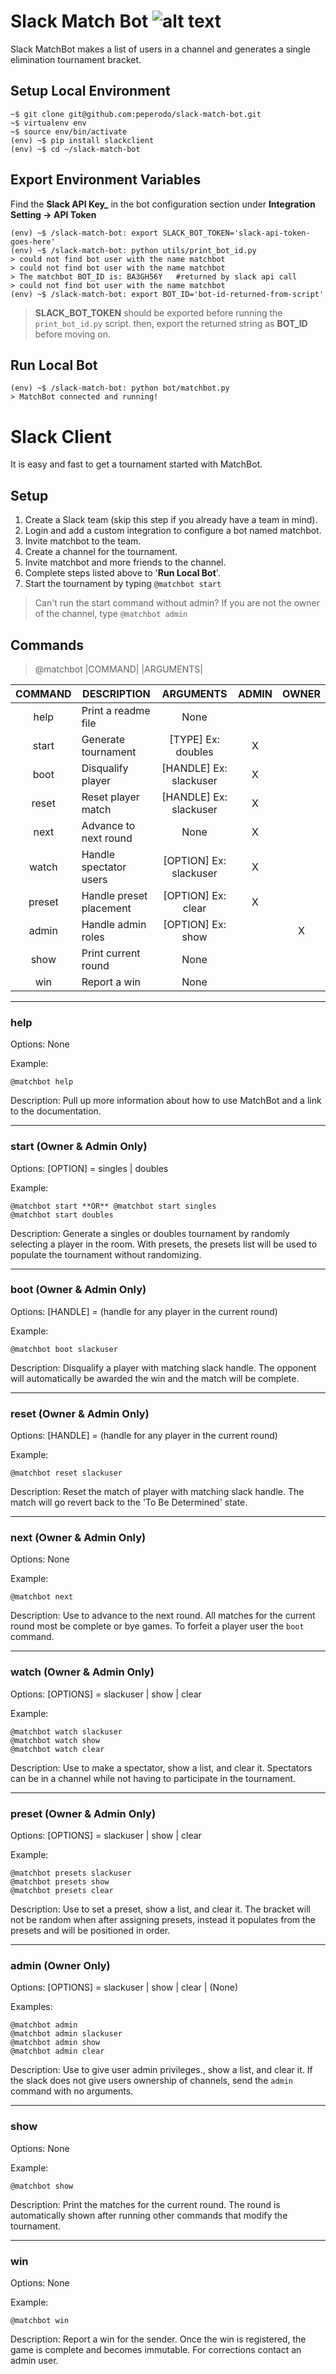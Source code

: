 # Slack Match Bot ![alt text](https://github.com/peperodo/slack-match-bot/blob/match-dev/img/mei.jpg "Logo Title Text 1")
Slack MatchBot makes a list of users in a channel and generates a single elimination tournament bracket.

## Setup Local Environment
```
~$ git clone git@github.com:peperodo/slack-match-bot.git
~$ virtualenv env
~$ source env/bin/activate
(env) ~$ pip install slackclient
(env) ~$ cd ~/slack-match-bot
```
## Export Environment Variables
Find the **Slack API Key_** in the bot configuration section under **Integration Setting -> API Token**
```
(env) ~$ /slack-match-bot: export SLACK_BOT_TOKEN='slack-api-token-goes-here'
(env) ~$ /slack-match-bot: python utils/print_bot_id.py
> could not find bot user with the name matchbot
> could not find bot user with the name matchbot
> The matchbot BOT_ID is: BA3GH56Y   #returned by slack api call
> could not find bot user with the name matchbot
(env) ~$ /slack-match-bot: export BOT_ID='bot-id-returned-from-script'
```
> **SLACK_BOT_TOKEN** should be exported before running the `print_bot_id.py` script.
> then, export the returned string as **BOT_ID** before moving on.

## Run Local Bot
```
(env) ~$ /slack-match-bot: python bot/matchbot.py
> MatchBot connected and running!
```
# Slack Client
It is easy and fast to get a tournament started with MatchBot.

## Setup
1. Create a Slack team (skip this step if you already have a team in mind).
2. Login and add a custom integration to configure a bot named matchbot.
3. Invite matchbot to the team.
4. Create a channel for the tournament.
5. Invite matchbot and more friends to the channel.
7. Complete steps listed above to '**Run Local Bot**'.
8. Start the tournament by typing ```@matchbot start```


> Can't run the start command without admin?
> If you are not the owner of the channel, type ```@matchbot admin```
 
 
## Commands
> @matchbot  |COMMAND| |ARGUMENTS|

|COMMAND|DESCRIPTION                 |ARGUMENTS                     | ADMIN | OWNER |
|:-----:|----------------------------|:----------------------------:|:-----:|:-----:|
|help   |Print a readme file         |None                          |       |       |
|start  |Generate tournament         |[TYPE]  Ex: doubles           |X      |       |
|boot   |Disqualify player           |[HANDLE]  Ex: slackuser       |X      |       |
|reset  |Reset player match          |[HANDLE]  Ex: slackuser       |X      |       |
|next   |Advance to next round       |None                          |X      |       |
|watch  |Handle spectator users      |[OPTION]  Ex: slackuser       |X	    |       |
|preset |Handle preset placement     |[OPTION]  Ex: clear           |X	    |       |
|admin  |Handle admin roles          |[OPTION]  Ex: show            | 	    |X      |
|show   |Print current round         |None                          |       |       |
|win    |Report a win                |None                          |       |       |

---
### help
Options: None

Example:
```
@matchbot help
```

Description: Pull up more information about how to use MatchBot and a link to the documentation.

---
### start (Owner & Admin Only)
Options: [OPTION] = singles | doubles

Example:
```
@matchbot start **OR** @matchbot start singles
@matchbot start doubles
```

Description: Generate a singles or doubles tournament by randomly selecting a player in the room. With presets, the presets list will be used to populate the tournament without randomizing.

---
### boot (Owner & Admin Only)
Options: [HANDLE] = (handle for any player in the current round)

Example:
```
@matchbot boot slackuser
```

Description: Disqualify a player with matching slack handle. The opponent will automatically be awarded the win and the match will be complete.

---
### reset (Owner & Admin Only)
Options: [HANDLE] = (handle for any player in the current round)

Example:
```
@matchbot reset slackuser
```

Description: Reset the match of player with matching slack handle. The match will go revert back to the 'To Be Determined' state.

---
### next (Owner & Admin Only)
Options: None

Example:
```
@matchbot next
```

Description: Use to advance to the next round. All matches for the current round most be complete or bye games. To forfeit a player user the ```boot``` command.

---
### watch (Owner & Admin Only)
Options: [OPTIONS] = slackuser | show | clear

Example:
```
@matchbot watch slackuser
@matchbot watch show
@matchbot watch clear
```

Description: Use to make a spectator, show a list, and clear it. Spectators can be in a channel while not having to participate in the tournament.

---
### preset (Owner & Admin Only)
Options: [OPTIONS] = slackuser | show | clear

Example:
```
@matchbot presets slackuser
@matchbot presets show
@matchbot presets clear
```

Description: Use to set a preset, show a list, and clear it. The bracket will not be random when after assigning presets, instead it populates from the presets and will be positioned in order.

---
### admin (Owner Only)
Options: [OPTIONS] = slackuser | show | clear | (None)

Examples:
```
@matchbot admin
@matchbot admin slackuser
@matchbot admin show
@matchbot admin clear
```

Description: Use to give user admin privileges., show a list, and clear it. If the slack does not give users ownership of channels, send the ```admin``` command with no arguments.

---
### show
Options: None

Example:
```
@matchbot show
```

Description: Print the matches for the current round. The round is automatically shown after running other commands that modify the tournament.

---
### win
Options: None

Example:
```
@matchbot win
```

Description: Report a win for the sender. Once the win is registered, the game is complete and becomes immutable. For corrections contact an admin user.
